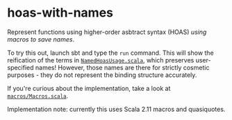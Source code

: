 hoas-with-names
===============

Represent functions using higher-order asbtract syntax (HOAS) *using macros to save names*.

To try this out, launch sbt and type the `run` command. This will show the reification of the terms in [`NamedHoasUsage.scala`](NamedHoasUsage.scala), which preserves user-specified names! However, those names are there for strictly cosmetic purposes - they do not represent the binding structure accurately.

If you're curious about the implementation, take a look at [`macros/Macros.scala`](macros/Macros.scala).

Implementation note: currently this uses Scala 2.11 macros and quasiquotes.
